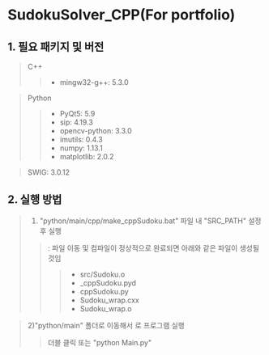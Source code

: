 # SudokuSolver_CPP(For portfolio)

## 1. 필요 패키지 및 버전
>C++
>>- mingw32-g++: 5.3.0
		
>Python
>>- PyQt5: 5.9
>>- sip: 4.19.3
>>- opencv-python: 3.3.0
>>- imutils: 0.4.3
>>- numpy: 1.13.1
>>- matplotlib: 2.0.2
		
>SWIG: 3.0.12

	
## 2. 실행 방법
>1) "python/main/cpp/make_cppSudoku.bat" 파일 내 "SRC_PATH" 설정 후 실행
>> : 파일 이동 및 컴파일이 정상적으로 완료되면 아래와 같은 파일이 생성될 것임
>>>- src/Sudoku.o
>>>- _cppSudoku.pyd
>>>- cppSudoku.py
>>>- Sudoku_wrap.cxx
>>>- Sudoku_wrap.o
		
>2)"python/main" 폴더로 이동해서 로 프로그램 실행
>>더블 클릭 또는 "python Main.py"
	
